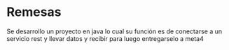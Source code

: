 # Remesas
Se desarrollo un proyecto en java lo cual su función es de conectarse a un servicio rest y llevar datos y recibir para luego entregarselo a meta4
